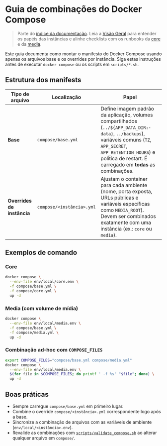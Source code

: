 # Guia de combinações do Docker Compose

> Parte do [índice da documentação](./README.md). Leia a [Visão Geral](./OVERVIEW.md) para entender os papéis das instâncias e alinhe checklists com os runbooks da [core](./core.md) e da [media](./media.md).

Este guia documenta como montar o manifesto do Docker Compose usando apenas os
arquivos base e os overrides por instância. Siga estas instruções antes de
executar `docker compose` ou os scripts em `scripts/*.sh`.

## Estrutura dos manifests

| Tipo de arquivo | Localização | Papel |
| --------------- | ----------- | ----- |
| **Base** | `compose/base.yml` | Define imagem padrão da aplicação, volumes compartilhados (`../${APP_DATA_DIR:-data}`, `../backups`), variáveis comuns (`TZ`, `APP_SECRET`, `APP_RETENTION_HOURS`) e política de restart. É carregado em **todas** as combinações. |
| **Overrides de instância** | `compose/<instância>.yml` | Ajustam o container para cada ambiente (nome, porta exposta, URLs públicas e variáveis específicas como `MEDIA_ROOT`). Devem ser combinados exatamente com uma instância (ex.: `core` ou `media`). |

## Exemplos de comando

### Core

```bash
docker compose \
  --env-file env/local/core.env \
  -f compose/base.yml \
  -f compose/core.yml \
  up -d
```

### Media (com volume de mídia)

```bash
docker compose \
  --env-file env/local/media.env \
  -f compose/base.yml \
  -f compose/media.yml \
  up -d
```

### Combinação ad-hoc com `COMPOSE_FILES`

```bash
export COMPOSE_FILES="compose/base.yml compose/media.yml"
docker compose \
  --env-file env/local/media.env \
  $(for file in $COMPOSE_FILES; do printf ' -f %s' "$file"; done) \
  up -d
```

## Boas práticas

- Sempre carregue `compose/base.yml` em primeiro lugar.
- Combine o override `compose/<instância>.yml` correspondente logo após a base.
- Sincronize a combinação de arquivos com as variáveis de ambiente (`env/local/<instância>.env`).
- Revalide as combinações com [`scripts/validate_compose.sh`](./OPERATIONS.md#scriptsvalidate_composesh) ao alterar qualquer arquivo em `compose/`.
